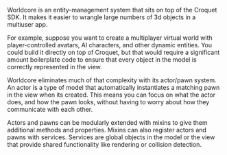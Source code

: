 Worldcore is an entity-management system that sits on top of the Croquet SDK. It makes it easier to wrangle large numbers of 3d objects in a multiuser app.

For example, suppose you want to create a multiplayer virtual world with player-controlled avatars, AI characters, and other dynamic entities. You could build it directly on top of Croquet, but that would require a significant amount boilerplate code to ensure that every object in the model is correctly represented in the view.

Worldcore eliminates much of that complexity with its actor/pawn system. An actor is a type of model that automatically instantiates a matching pawn in the view when its created. This means you can focus on what the actor does, and how the pawn looks, without having to worry about how they communicate with each other.

Actors and pawns can be modularly extended with mixins to give them additional methods and properties. Mixins can also register actors and pawns with services. Services are global objects in the model or the view that provide shared functionality like rendering or collision detection.

